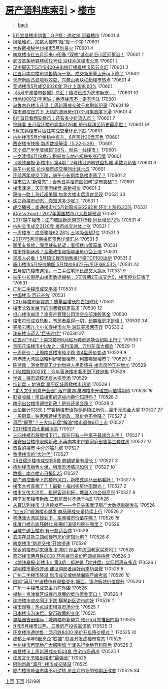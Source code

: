 [房产语料库索引](../../README.md)  > [楼市](楼市.md)
====
> [back](../README.md)

- [5月宜昌楼市销售T O P榜：透过销 冠看楼市](http://jkwz.applinzi.com/ittc/6974247717021680645.html#5%E6%9C%88%E5%AE%9C%E6%98%8C%E6%A5%BC%E5%B8%82%E9%94%80%E5%94%AET+O+P%E6%A6%9C%EF%BC%9A%E9%80%8F%E8%BF%87%E9%94%80+%E5%86%A0%E7%9C%8B%E6%A5%BC%E5%B8%82) 170601 *4* 
- [风险堆积，加拿大楼市“险”就一个字](http://jkwz.applinzi.com/ittc/6974238010513032197.html#%E9%A3%8E%E9%99%A9%E5%A0%86%E7%A7%AF%EF%BC%8C%E5%8A%A0%E6%8B%BF%E5%A4%A7%E6%A5%BC%E5%B8%82%E2%80%9C%E9%99%A9%E2%80%9D%E5%B0%B1%E4%B8%80%E4%B8%AA%E5%AD%97) 170601  
- [大数据揭秘兰州楼市5月谁最火](http://jkwz.applinzi.com/ittc/6974237555061949444.html#%E5%A4%A7%E6%95%B0%E6%8D%AE%E6%8F%AD%E7%A7%98%E5%85%B0%E5%B7%9E%E6%A5%BC%E5%B8%825%E6%9C%88%E8%B0%81%E6%9C%80%E7%81%AB) 170601 *4* 
- [南京楼市红五月迎来小阳春 “双修”试点老旧小区迎整治！](http://jkwz.applinzi.com/ittc/6974237221690278916.html#%E5%8D%97%E4%BA%AC%E6%A5%BC%E5%B8%82%E7%BA%A2%E4%BA%94%E6%9C%88%E8%BF%8E%E6%9D%A5%E5%B0%8F%E9%98%B3%E6%98%A5+%E2%80%9C%E5%8F%8C%E4%BF%AE%E2%80%9D%E8%AF%95%E7%82%B9%E8%80%81%E6%97%A7%E5%B0%8F%E5%8C%BA%E8%BF%8E%E6%95%B4%E6%B2%BB%EF%BC%81) 170601 *1* 
- [武汉首条地铁环线12号线 沿线片区楼市火热](http://jkwz.applinzi.com/ittc/6974236765698130949.html#%E6%AD%A6%E6%B1%89%E9%A6%96%E6%9D%A1%E5%9C%B0%E9%93%81%E7%8E%AF%E7%BA%BF12%E5%8F%B7%E7%BA%BF+%E6%B2%BF%E7%BA%BF%E7%89%87%E5%8C%BA%E6%A5%BC%E5%B8%82%E7%81%AB%E7%83%AD) 170601 *1* 
- [汉中房天下5月份400来电排行榜看楼市风云变幻](http://jkwz.applinzi.com/ittc/6974228970999383044.html#%E6%B1%89%E4%B8%AD%E6%88%BF%E5%A4%A9%E4%B8%8B5%E6%9C%88%E4%BB%BD400%E6%9D%A5%E7%94%B5%E6%8E%92%E8%A1%8C%E6%A6%9C%E7%9C%8B%E6%A5%BC%E5%B8%82%E9%A3%8E%E4%BA%91%E5%8F%98%E5%B9%BB) 170601 *3* 
- [红五月南京楼市销售情况一览，成交新房量上升or下降？](http://jkwz.applinzi.com/ittc/6974219657689957380.html#%E7%BA%A2%E4%BA%94%E6%9C%88%E5%8D%97%E4%BA%AC%E6%A5%BC%E5%B8%82%E9%94%80%E5%94%AE%E6%83%85%E5%86%B5%E4%B8%80%E8%A7%88%EF%BC%8C%E6%88%90%E4%BA%A4%E6%96%B0%E6%88%BF%E9%87%8F%E4%B8%8A%E5%8D%87or%E4%B8%8B%E9%99%8D%EF%BC%9F) 170601  
- [天府新区凸显哑铃效应，东麓山板块扛起楼市热点](http://jkwz.applinzi.com/ittc/6974218353764746244.html#%E5%A4%A9%E5%BA%9C%E6%96%B0%E5%8C%BA%E5%87%B8%E6%98%BE%E5%93%91%E9%93%83%E6%95%88%E5%BA%94%EF%BC%8C%E4%B8%9C%E9%BA%93%E5%B1%B1%E6%9D%BF%E5%9D%97%E6%89%9B%E8%B5%B7%E6%A5%BC%E5%B8%82%E7%83%AD%E7%82%B9) 170601 *4* 
- [芜湖楼市5月成交6026套 环比上涨18.60%](http://jkwz.applinzi.com/ittc/6974214360724407301.html#%E8%8A%9C%E6%B9%96%E6%A5%BC%E5%B8%825%E6%9C%88%E6%88%90%E4%BA%A46026%E5%A5%97+%E7%8E%AF%E6%AF%94%E4%B8%8A%E6%B6%A818.60%25) 170601  
- [《5月宁波楼市数据》总汇！镇海已成为房市新宠……](http://jkwz.applinzi.com/ittc/6974214046197744645.html#%E3%80%8A5%E6%9C%88%E5%AE%81%E6%B3%A2%E6%A5%BC%E5%B8%82%E6%95%B0%E6%8D%AE%E3%80%8B%E6%80%BB%E6%B1%87%EF%BC%81%E9%95%87%E6%B5%B7%E5%B7%B2%E6%88%90%E4%B8%BA%E6%88%BF%E5%B8%82%E6%96%B0%E5%AE%A0%E2%80%A6%E2%80%A6) 170601 *10* 
- [恒地(00012)李家诚：香港楼市不一定有泡沫](http://jkwz.applinzi.com/ittc/6974202623002412037.html#%E6%81%92%E5%9C%B0%2800012%29%E6%9D%8E%E5%AE%B6%E8%AF%9A%EF%BC%9A%E9%A6%99%E6%B8%AF%E6%A5%BC%E5%B8%82%E4%B8%8D%E4%B8%80%E5%AE%9A%E6%9C%89%E6%B3%A1%E6%B2%AB) 170601  
- [乌鲁木齐楼市升温 上周新房成交破千套刷新纪录](http://jkwz.applinzi.com/ittc/6974195922060723204.html#%E4%B9%8C%E9%B2%81%E6%9C%A8%E9%BD%90%E6%A5%BC%E5%B8%82%E5%8D%87%E6%B8%A9+%E4%B8%8A%E5%91%A8%E6%96%B0%E6%88%BF%E6%88%90%E4%BA%A4%E7%A0%B4%E5%8D%83%E5%A5%97%E5%88%B7%E6%96%B0%E7%BA%AA%E5%BD%95) 170601 *19* 
- [楼市调控压力下 火热的澳洲房价17个月来首度下滑](http://jkwz.applinzi.com/ittc/6974177530910082053.html#%E6%A5%BC%E5%B8%82%E8%B0%83%E6%8E%A7%E5%8E%8B%E5%8A%9B%E4%B8%8B+%E7%81%AB%E7%83%AD%E7%9A%84%E6%BE%B3%E6%B4%B2%E6%88%BF%E4%BB%B717%E4%B8%AA%E6%9C%88%E6%9D%A5%E9%A6%96%E5%BA%A6%E4%B8%8B%E6%BB%91) 170601 *4* 
- [6月首日看西安楼市：还有多少新货入市？](http://jkwz.applinzi.com/ittc/6974171179685250052.html#6%E6%9C%88%E9%A6%96%E6%97%A5%E7%9C%8B%E8%A5%BF%E5%AE%89%E6%A5%BC%E5%B8%82%EF%BC%9A%E8%BF%98%E6%9C%89%E5%A4%9A%E5%B0%91%E6%96%B0%E8%B4%A7%E5%85%A5%E5%B8%82%EF%BC%9F) 170601 *7* 
- [抢鲜看 五月宿迁楼市疯卖5126套 房价猛涨至历史最高位！](http://jkwz.applinzi.com/ittc/6974161817164055556.html#%E6%8A%A2%E9%B2%9C%E7%9C%8B+%E4%BA%94%E6%9C%88%E5%AE%BF%E8%BF%81%E6%A5%BC%E5%B8%82%E7%96%AF%E5%8D%965126%E5%A5%97+%E6%88%BF%E4%BB%B7%E7%8C%9B%E6%B6%A8%E8%87%B3%E5%8E%86%E5%8F%B2%E6%9C%80%E9%AB%98%E4%BD%8D%EF%BC%81) 170601 *19* 
- [5月东莞楼市片区住宅成交量环比下跌](http://jkwz.applinzi.com/ittc/6974152150975251460.html#5%E6%9C%88%E4%B8%9C%E8%8E%9E%E6%A5%BC%E5%B8%82%E7%89%87%E5%8C%BA%E4%BD%8F%E5%AE%85%E6%88%90%E4%BA%A4%E9%87%8F%E7%8E%AF%E6%AF%94%E4%B8%8B%E8%B7%8C) 170601  
- [杭州楼市5月价格稳中有升，6月预计30盘开售](http://jkwz.applinzi.com/ittc/6974149245526344709.html#%E6%9D%AD%E5%B7%9E%E6%A5%BC%E5%B8%825%E6%9C%88%E4%BB%B7%E6%A0%BC%E7%A8%B3%E4%B8%AD%E6%9C%89%E5%8D%87%EF%BC%8C6%E6%9C%88%E9%A2%84%E8%AE%A130%E7%9B%98%E5%BC%80%E5%94%AE) 170601  
- [西安楼市快报 每周数据解读（5.22-5.28）](http://jkwz.applinzi.com/ittc/6974123605376893957.html#%E8%A5%BF%E5%AE%89%E6%A5%BC%E5%B8%82%E5%BF%AB%E6%8A%A5+%E6%AF%8F%E5%91%A8%E6%95%B0%E6%8D%AE%E8%A7%A3%E8%AF%BB%EF%BC%885.22-5.28%EF%BC%89) 170601  
- [这个资产半年涨幅超108%，秒杀一线楼市！](http://jkwz.applinzi.com/ittc/6974145788484518917.html#%E8%BF%99%E4%B8%AA%E8%B5%84%E4%BA%A7%E5%8D%8A%E5%B9%B4%E6%B6%A8%E5%B9%85%E8%B6%85108%25%EF%BC%8C%E7%A7%92%E6%9D%80%E4%B8%80%E7%BA%BF%E6%A5%BC%E5%B8%82%EF%BC%81) 170601  
- [一文读懂6月份楼市 积极参与地产板块补涨行情](http://jkwz.applinzi.com/ittc/6974143833418761221.html#%E4%B8%80%E6%96%87%E8%AF%BB%E6%87%826%E6%9C%88%E4%BB%BD%E6%A5%BC%E5%B8%82+%E7%A7%AF%E6%9E%81%E5%8F%82%E4%B8%8E%E5%9C%B0%E4%BA%A7%E6%9D%BF%E5%9D%97%E8%A1%A5%E6%B6%A8%E8%A1%8C%E6%83%85) 170601  
- [《地铁晨报·新楼市》第4期：2号线沿途地铁盘扎堆 半数为待售](http://jkwz.applinzi.com/ittc/6974138346149266437.html#%E3%80%8A%E5%9C%B0%E9%93%81%E6%99%A8%E6%8A%A5%C2%B7%E6%96%B0%E6%A5%BC%E5%B8%82%E3%80%8B%E7%AC%AC4%E6%9C%9F%EF%BC%9A2%E5%8F%B7%E7%BA%BF%E6%B2%BF%E9%80%94%E5%9C%B0%E9%93%81%E7%9B%98%E6%89%8E%E5%A0%86+%E5%8D%8A%E6%95%B0%E4%B8%BA%E5%BE%85%E5%94%AE) 170601 *3* 
- [端午小长假 长沙楼市成交量同比跌六成](http://jkwz.applinzi.com/ittc/6974133804879856645.html#%E7%AB%AF%E5%8D%88%E5%B0%8F%E9%95%BF%E5%81%87+%E9%95%BF%E6%B2%99%E6%A5%BC%E5%B8%82%E6%88%90%E4%BA%A4%E9%87%8F%E5%90%8C%E6%AF%94%E8%B7%8C%E5%85%AD%E6%88%90) 170601  
- [连续两年成交下跌，端午小长假南昌楼市蔫了？](http://jkwz.applinzi.com/ittc/6974127267302081541.html#%E8%BF%9E%E7%BB%AD%E4%B8%A4%E5%B9%B4%E6%88%90%E4%BA%A4%E4%B8%8B%E8%B7%8C%EF%BC%8C%E7%AB%AF%E5%8D%88%E5%B0%8F%E9%95%BF%E5%81%87%E5%8D%97%E6%98%8C%E6%A5%BC%E5%B8%82%E8%94%AB%E4%BA%86%EF%BC%9F) 170601 *2* 
- [楼市进入“新常态”！泰禾昌平拾景园如何“逆市突破”？](http://jkwz.applinzi.com/ittc/6974119840892584964.html#%E6%A5%BC%E5%B8%82%E8%BF%9B%E5%85%A5%E2%80%9C%E6%96%B0%E5%B8%B8%E6%80%81%E2%80%9D%EF%BC%81%E6%B3%B0%E7%A6%BE%E6%98%8C%E5%B9%B3%E6%8B%BE%E6%99%AF%E5%9B%AD%E5%A6%82%E4%BD%95%E2%80%9C%E9%80%86%E5%B8%82%E7%AA%81%E7%A0%B4%E2%80%9D%EF%BC%9F) 170601  
- [楼市速递：天庆集团楼盘 最新报价](http://jkwz.applinzi.com/ittc/6974109754757497860.html#%E6%A5%BC%E5%B8%82%E9%80%9F%E9%80%92%EF%BC%9A%E5%A4%A9%E5%BA%86%E9%9B%86%E5%9B%A2%E6%A5%BC%E7%9B%98+%E6%9C%80%E6%96%B0%E6%8A%A5%E4%BB%B7) 170601 *3* 
- [房价一路上涨赶超美国 加拿大楼市后遗症显现](http://jkwz.applinzi.com/ittc/6973905108906542084.html#%E6%88%BF%E4%BB%B7%E4%B8%80%E8%B7%AF%E4%B8%8A%E6%B6%A8%E8%B5%B6%E8%B6%85%E7%BE%8E%E5%9B%BD+%E5%8A%A0%E6%8B%BF%E5%A4%A7%E6%A5%BC%E5%B8%82%E5%90%8E%E9%81%97%E7%97%87%E6%98%BE%E7%8E%B0) 170531 *33* 
- [珠三角楼市动态，你知道多少呢？](http://jkwz.applinzi.com/ittc/6973894309907530756.html#%E7%8F%A0%E4%B8%89%E8%A7%92%E6%A5%BC%E5%B8%82%E5%8A%A8%E6%80%81%EF%BC%8C%E4%BD%A0%E7%9F%A5%E9%81%93%E5%A4%9A%E5%B0%91%E5%91%A2%EF%BC%9F) 170531 *1* 
- [成交播报：南通楼市红5月新房成交2292套 环比上涨16.23%](http://jkwz.applinzi.com/ittc/6973891292932080644.html#%E6%88%90%E4%BA%A4%E6%92%AD%E6%8A%A5%EF%BC%9A%E5%8D%97%E9%80%9A%E6%A5%BC%E5%B8%82%E7%BA%A25%E6%9C%88%E6%96%B0%E6%88%BF%E6%88%90%E4%BA%A42292%E5%A5%97+%E7%8E%AF%E6%AF%94%E4%B8%8A%E6%B6%A816.23%25) 170531  
- [iCross Fund：2017年美国楼市八大趋势预测](http://jkwz.applinzi.com/ittc/6973878104358388741.html#iCross+Fund%EF%BC%9A2017%E5%B9%B4%E7%BE%8E%E5%9B%BD%E6%A5%BC%E5%B8%82%E5%85%AB%E5%A4%A7%E8%B6%8B%E5%8A%BF%E9%A2%84%E6%B5%8B) 170531  
- [2017端午楼市：江门城区新房网签175套 同比增长72%](http://jkwz.applinzi.com/ittc/6973861222511281156.html#2017%E7%AB%AF%E5%8D%88%E6%A5%BC%E5%B8%82%EF%BC%9A%E6%B1%9F%E9%97%A8%E5%9F%8E%E5%8C%BA%E6%96%B0%E6%88%BF%E7%BD%91%E7%AD%BE175%E5%A5%97+%E5%90%8C%E6%AF%94%E5%A2%9E%E9%95%BF72%25) 170531 *4* 
- [杭州全市成交3120套 楼市成交总体上涨](http://jkwz.applinzi.com/ittc/6973824178791646212.html#%E6%9D%AD%E5%B7%9E%E5%85%A8%E5%B8%82%E6%88%90%E4%BA%A43120%E5%A5%97+%E6%A5%BC%E5%B8%82%E6%88%90%E4%BA%A4%E6%80%BB%E4%BD%93%E4%B8%8A%E6%B6%A8) 170531 *1* 
- [一周楼市：成交骤降62.28% 土地吸金超7亿](http://jkwz.applinzi.com/ittc/6973797151577474053.html#%E4%B8%80%E5%91%A8%E6%A5%BC%E5%B8%82%EF%BC%9A%E6%88%90%E4%BA%A4%E9%AA%A4%E9%99%8D62.28%25+%E5%9C%9F%E5%9C%B0%E5%90%B8%E9%87%91%E8%B6%857%E4%BA%BF) 170531 *3* 
- [2017年5月济南楼市预售详情汇总](http://jkwz.applinzi.com/ittc/6973786713284412421.html#2017%E5%B9%B45%E6%9C%88%E6%B5%8E%E5%8D%97%E6%A5%BC%E5%B8%82%E9%A2%84%E5%94%AE%E8%AF%A6%E6%83%85%E6%B1%87%E6%80%BB) 170531 *5* 
- [哪里有贷款，哪里就有希望：看懂楼市很简单](http://jkwz.applinzi.com/ittc/6973767456215532548.html#%E5%93%AA%E9%87%8C%E6%9C%89%E8%B4%B7%E6%AC%BE%EF%BC%8C%E5%93%AA%E9%87%8C%E5%B0%B1%E6%9C%89%E5%B8%8C%E6%9C%9B%EF%BC%9A%E7%9C%8B%E6%87%82%E6%A5%BC%E5%B8%82%E5%BE%88%E7%AE%80%E5%8D%95) 170531  
- [楼市扑朔迷离？金融政策暗指哪里房价会上涨](http://jkwz.applinzi.com/ittc/6973767456152634373.html#%E6%A5%BC%E5%B8%82%E6%89%91%E6%9C%94%E8%BF%B7%E7%A6%BB%EF%BC%9F%E9%87%91%E8%9E%8D%E6%94%BF%E7%AD%96%E6%9A%97%E6%8C%87%E5%93%AA%E9%87%8C%E6%88%BF%E4%BB%B7%E4%BC%9A%E4%B8%8A%E6%B6%A8) 170531  
- [买房人必看！5月镇江楼市销售排行榜TOP100出炉](http://jkwz.applinzi.com/ittc/6973762993522213892.html#%E4%B9%B0%E6%88%BF%E4%BA%BA%E5%BF%85%E7%9C%8B%EF%BC%815%E6%9C%88%E9%95%87%E6%B1%9F%E6%A5%BC%E5%B8%82%E9%94%80%E5%94%AE%E6%8E%92%E8%A1%8C%E6%A6%9CTOP100%E5%87%BA%E7%82%89) 170531 *2* 
- [唐山楼市5月报价地图 5月均价9427元/平环涨8.53%](http://jkwz.applinzi.com/ittc/6973758097175610372.html#%E5%94%90%E5%B1%B1%E6%A5%BC%E5%B8%825%E6%9C%88%E6%8A%A5%E4%BB%B7%E5%9C%B0%E5%9B%BE+5%E6%9C%88%E5%9D%87%E4%BB%B79427%E5%85%83%2F%E5%B9%B3%E7%8E%AF%E6%B6%A88.53%25) 170531 *23* 
- [五月厦门楼市遇冷，一二手住宅环比成交大跳水](http://jkwz.applinzi.com/ittc/6973753993271444485.html#%E4%BA%94%E6%9C%88%E5%8E%A6%E9%97%A8%E6%A5%BC%E5%B8%82%E9%81%87%E5%86%B7%EF%BC%8C%E4%B8%80%E4%BA%8C%E6%89%8B%E4%BD%8F%E5%AE%85%E7%8E%AF%E6%AF%94%E6%88%90%E4%BA%A4%E5%A4%A7%E8%B7%B3%E6%B0%B4) 170531 *9* 
- [端午小长假昆山楼市数据揭秘：3天假期2天成交为0，楼市停业玩嗨了](http://jkwz.applinzi.com/ittc/6973718192894510084.html#%E7%AB%AF%E5%8D%88%E5%B0%8F%E9%95%BF%E5%81%87%E6%98%86%E5%B1%B1%E6%A5%BC%E5%B8%82%E6%95%B0%E6%8D%AE%E6%8F%AD%E7%A7%98%EF%BC%9A3%E5%A4%A9%E5%81%87%E6%9C%9F2%E5%A4%A9%E6%88%90%E4%BA%A4%E4%B8%BA0%EF%BC%8C%E6%A5%BC%E5%B8%82%E5%81%9C%E4%B8%9A%E7%8E%A9%E5%97%A8%E4%BA%86) 170531  
- [广州二手楼市成交平淡](http://jkwz.applinzi.com/ittc/6973708354915402757.html#%E5%B9%BF%E5%B7%9E%E4%BA%8C%E6%89%8B%E6%A5%BC%E5%B8%82%E6%88%90%E4%BA%A4%E5%B9%B3%E6%B7%A1) 170531 *5* 
- [中国楼市 百花齐放](http://jkwz.applinzi.com/ittc/6973657755519812612.html#%E4%B8%AD%E5%9B%BD%E6%A5%BC%E5%B8%82+%E7%99%BE%E8%8A%B1%E9%BD%90%E6%94%BE) 170531  
- [2017年楼市新常态：质量型增长的白银时代](http://jkwz.applinzi.com/ittc/6973655023362769924.html#2017%E5%B9%B4%E6%A5%BC%E5%B8%82%E6%96%B0%E5%B8%B8%E6%80%81%EF%BC%9A%E8%B4%A8%E9%87%8F%E5%9E%8B%E5%A2%9E%E9%95%BF%E7%9A%84%E7%99%BD%E9%93%B6%E6%97%B6%E4%BB%A3) 170531  
- [楼市长效发展下的消费者稳定需求](http://jkwz.applinzi.com/ittc/6973536059152401413.html#%E6%A5%BC%E5%B8%82%E9%95%BF%E6%95%88%E5%8F%91%E5%B1%95%E4%B8%8B%E7%9A%84%E6%B6%88%E8%B4%B9%E8%80%85%E7%A8%B3%E5%AE%9A%E9%9C%80%E6%B1%82) 170530 *12* 
- [担心楼市崩溃？澳资产管理公司清空全部澳股基金](http://jkwz.applinzi.com/ittc/6973402858396320772.html#%E6%8B%85%E5%BF%83%E6%A5%BC%E5%B8%82%E5%B4%A9%E6%BA%83%EF%BC%9F%E6%BE%B3%E8%B5%84%E4%BA%A7%E7%AE%A1%E7%90%86%E5%85%AC%E5%8F%B8%E6%B8%85%E7%A9%BA%E5%85%A8%E9%83%A8%E6%BE%B3%E8%82%A1%E5%9F%BA%E9%87%91) 170530  
- [楼市将形成双轨制，有房者赢得一切，长期租房才是傻！](http://jkwz.applinzi.com/ittc/6973377389676463108.html#%E6%A5%BC%E5%B8%82%E5%B0%86%E5%BD%A2%E6%88%90%E5%8F%8C%E8%BD%A8%E5%88%B6%EF%BC%8C%E6%9C%89%E6%88%BF%E8%80%85%E8%B5%A2%E5%BE%97%E4%B8%80%E5%88%87%EF%BC%8C%E9%95%BF%E6%9C%9F%E7%A7%9F%E6%88%BF%E6%89%8D%E6%98%AF%E5%82%BB%EF%BC%81) 170530 *34* 
- [买房去哪儿？小长假楼市火热 游玩买房两不误](http://jkwz.applinzi.com/ittc/6973332292670850053.html#%E4%B9%B0%E6%88%BF%E5%8E%BB%E5%93%AA%E5%84%BF%EF%BC%9F%E5%B0%8F%E9%95%BF%E5%81%87%E6%A5%BC%E5%B8%82%E7%81%AB%E7%83%AD+%E6%B8%B8%E7%8E%A9%E4%B9%B0%E6%88%BF%E4%B8%A4%E4%B8%8D%E8%AF%AF) 170530 *2* 
- [沣东楼市迈入“巨头时代”](http://jkwz.applinzi.com/ittc/6973260754672157701.html#%E6%B2%A3%E4%B8%9C%E6%A5%BC%E5%B8%82%E8%BF%88%E5%85%A5%E2%80%9C%E5%B7%A8%E5%A4%B4%E6%97%B6%E4%BB%A3%E2%80%9D) 170530 *27* 
- [红五月“不红”！南京楼市6月超万套房源能否如期上市？](http://jkwz.applinzi.com/ittc/6973246771995083781.html#%E7%BA%A2%E4%BA%94%E6%9C%88%E2%80%9C%E4%B8%8D%E7%BA%A2%E2%80%9D%EF%BC%81%E5%8D%97%E4%BA%AC%E6%A5%BC%E5%B8%826%E6%9C%88%E8%B6%85%E4%B8%87%E5%A5%97%E6%88%BF%E6%BA%90%E8%83%BD%E5%90%A6%E5%A6%82%E6%9C%9F%E4%B8%8A%E5%B8%82%EF%BC%9F) 170530 *1* 
- [贵阳花溪楼市4小龙之：保利溪湖、万科花溪大都会](http://jkwz.applinzi.com/ittc/6973224366190887940.html#%E8%B4%B5%E9%98%B3%E8%8A%B1%E6%BA%AA%E6%A5%BC%E5%B8%824%E5%B0%8F%E9%BE%99%E4%B9%8B%EF%BC%9A%E4%BF%9D%E5%88%A9%E6%BA%AA%E6%B9%96%E3%80%81%E4%B8%87%E7%A7%91%E8%8A%B1%E6%BA%AA%E5%A4%A7%E9%83%BD%E4%BC%9A) 170529 *11* 
- [一周房价：上周南昌楼市较平稳 仅4盘房价变动](http://jkwz.applinzi.com/ittc/6973220939230610437.html#%E4%B8%80%E5%91%A8%E6%88%BF%E4%BB%B7%EF%BC%9A%E4%B8%8A%E5%91%A8%E5%8D%97%E6%98%8C%E6%A5%BC%E5%B8%82%E8%BE%83%E5%B9%B3%E7%A8%B3+%E4%BB%854%E7%9B%98%E6%88%BF%E4%BB%B7%E5%8F%98%E5%8A%A8) 170529 *9* 
- [粤港澳大湾区战略利好哪里楼市，利空哪里楼市？](http://jkwz.applinzi.com/ittc/6973198963074139140.html#%E7%B2%A4%E6%B8%AF%E6%BE%B3%E5%A4%A7%E6%B9%BE%E5%8C%BA%E6%88%98%E7%95%A5%E5%88%A9%E5%A5%BD%E5%93%AA%E9%87%8C%E6%A5%BC%E5%B8%82%EF%BC%8C%E5%88%A9%E7%A9%BA%E5%93%AA%E9%87%8C%E6%A5%BC%E5%B8%82%EF%BC%9F) 170529 *2* 
- [陈德霖：港金管局无计划增持人民币债券 楼市风险正在增加](http://jkwz.applinzi.com/ittc/6973088837084382212.html#%E9%99%88%E5%BE%B7%E9%9C%96%EF%BC%9A%E6%B8%AF%E9%87%91%E7%AE%A1%E5%B1%80%E6%97%A0%E8%AE%A1%E5%88%92%E5%A2%9E%E6%8C%81%E4%BA%BA%E6%B0%91%E5%B8%81%E5%80%BA%E5%88%B8+%E6%A5%BC%E5%B8%82%E9%A3%8E%E9%99%A9%E6%AD%A3%E5%9C%A8%E5%A2%9E%E5%8A%A0) 170529  
- [爪哇控股(00251)：今年香港楼市看不到下跌迹象](http://jkwz.applinzi.com/ittc/6973084486550946820.html#%E7%88%AA%E5%93%87%E6%8E%A7%E8%82%A1%2800251%29%EF%BC%9A%E4%BB%8A%E5%B9%B4%E9%A6%99%E6%B8%AF%E6%A5%BC%E5%B8%82%E7%9C%8B%E4%B8%8D%E5%88%B0%E4%B8%8B%E8%B7%8C%E8%BF%B9%E8%B1%A1) 170529  
- [学者：楼市调控还有大招登场](http://jkwz.applinzi.com/ittc/6973045213965583365.html#%E5%AD%A6%E8%80%85%EF%BC%9A%E6%A5%BC%E5%B8%82%E8%B0%83%E6%8E%A7%E8%BF%98%E6%9C%89%E5%A4%A7%E6%8B%9B%E7%99%BB%E5%9C%BA) 170529  
- [纯新盘 + 地铁盘 昌平区域再掀楼市热潮](http://jkwz.applinzi.com/ittc/6972999172557898757.html#%E7%BA%AF%E6%96%B0%E7%9B%98+%2B+%E5%9C%B0%E9%93%81%E7%9B%98+%E6%98%8C%E5%B9%B3%E5%8C%BA%E5%9F%9F%E5%86%8D%E6%8E%80%E6%A5%BC%E5%B8%82%E7%83%AD%E6%BD%AE) 170529 *1* 
- [“北大文化创意产业园” 落户巢湖 巢湖楼市升值空间值得期待](http://jkwz.applinzi.com/ittc/6972616115262850052.html#%E2%80%9C%E5%8C%97%E5%A4%A7%E6%96%87%E5%8C%96%E5%88%9B%E6%84%8F%E4%BA%A7%E4%B8%9A%E5%9B%AD%E2%80%9D+%E8%90%BD%E6%88%B7%E5%B7%A2%E6%B9%96+%E5%B7%A2%E6%B9%96%E6%A5%BC%E5%B8%82%E5%8D%87%E5%80%BC%E7%A9%BA%E9%97%B4%E5%80%BC%E5%BE%97%E6%9C%9F%E5%BE%85) 170528 *16* 
- [赶紧收藏！南昌楼市的这些内幕你知道吗？](http://jkwz.applinzi.com/ittc/6972608250678608900.html#%E8%B5%B6%E7%B4%A7%E6%94%B6%E8%97%8F%EF%BC%81%E5%8D%97%E6%98%8C%E6%A5%BC%E5%B8%82%E7%9A%84%E8%BF%99%E4%BA%9B%E5%86%85%E5%B9%95%E4%BD%A0%E7%9F%A5%E9%81%93%E5%90%97%EF%BC%9F) 170528 *3* 
- [南宁出台楼市调控新政！房价还是会涨？](http://jkwz.applinzi.com/ittc/6972533440019694596.html#%E5%8D%97%E5%AE%81%E5%87%BA%E5%8F%B0%E6%A5%BC%E5%B8%82%E8%B0%83%E6%8E%A7%E6%96%B0%E6%94%BF%EF%BC%81%E6%88%BF%E4%BB%B7%E8%BF%98%E6%98%AF%E4%BC%9A%E6%B6%A8%EF%BC%9F) 170528 *3* 
- [土拍倒计时3天！宁镇扬楼市请你竞猜镇江地价，赢千元现金大奖](http://jkwz.applinzi.com/ittc/6972483264328500229.html#%E5%9C%9F%E6%8B%8D%E5%80%92%E8%AE%A1%E6%97%B63%E5%A4%A9%EF%BC%81%E5%AE%81%E9%95%87%E6%89%AC%E6%A5%BC%E5%B8%82%E8%AF%B7%E4%BD%A0%E7%AB%9E%E7%8C%9C%E9%95%87%E6%B1%9F%E5%9C%B0%E4%BB%B7%EF%BC%8C%E8%B5%A2%E5%8D%83%E5%85%83%E7%8E%B0%E9%87%91%E5%A4%A7%E5%A5%96) 170527 *27* 
- [「买房篇」独家解读楼市新政，房价会不会降？](http://jkwz.applinzi.com/ittc/6972464397992592389.html#%E3%80%8C%E4%B9%B0%E6%88%BF%E7%AF%87%E3%80%8D%E7%8B%AC%E5%AE%B6%E8%A7%A3%E8%AF%BB%E6%A5%BC%E5%B8%82%E6%96%B0%E6%94%BF%EF%BC%8C%E6%88%BF%E4%BB%B7%E4%BC%9A%E4%B8%8D%E4%BC%9A%E9%99%8D%EF%BC%9F) 170527 *2* 
- [河西“房荒”？三大纯新盘“解渴”楼市最快6月上市](http://jkwz.applinzi.com/ittc/6972408430483473413.html#%E6%B2%B3%E8%A5%BF%E2%80%9C%E6%88%BF%E8%8D%92%E2%80%9D%EF%BC%9F%E4%B8%89%E5%A4%A7%E7%BA%AF%E6%96%B0%E7%9B%98%E2%80%9C%E8%A7%A3%E6%B8%B4%E2%80%9D%E6%A5%BC%E5%B8%82%E6%9C%80%E5%BF%AB6%E6%9C%88%E4%B8%8A%E5%B8%82) 170527  
- [2017楼市四大重磅消息](http://jkwz.applinzi.com/ittc/6972401642430268420.html#2017%E6%A5%BC%E5%B8%82%E5%9B%9B%E5%A4%A7%E9%87%8D%E7%A3%85%E6%B6%88%E6%81%AF) 170527  
- [三四线楼市将缓慢下行，现在只有一种房子最适合入手！](http://jkwz.applinzi.com/ittc/6972392692058162180.html#%E4%B8%89%E5%9B%9B%E7%BA%BF%E6%A5%BC%E5%B8%82%E5%B0%86%E7%BC%93%E6%85%A2%E4%B8%8B%E8%A1%8C%EF%BC%8C%E7%8E%B0%E5%9C%A8%E5%8F%AA%E6%9C%89%E4%B8%80%E7%A7%8D%E6%88%BF%E5%AD%90%E6%9C%80%E9%80%82%E5%90%88%E5%85%A5%E6%89%8B%EF%BC%81) 170527 *1* 
- [淮安出台楼市限购新政 不再向本市户籍家庭出售第三套住房](http://jkwz.applinzi.com/ittc/6972386335439455237.html#%E6%B7%AE%E5%AE%89%E5%87%BA%E5%8F%B0%E6%A5%BC%E5%B8%82%E9%99%90%E8%B4%AD%E6%96%B0%E6%94%BF+%E4%B8%8D%E5%86%8D%E5%90%91%E6%9C%AC%E5%B8%82%E6%88%B7%E7%B1%8D%E5%AE%B6%E5%BA%AD%E5%87%BA%E5%94%AE%E7%AC%AC%E4%B8%89%E5%A5%97%E4%BD%8F%E6%88%BF) 170527 *17* 
- [热昏的楼市 中介的猫儿腻](http://jkwz.applinzi.com/ittc/6972361985399194629.html#%E7%83%AD%E6%98%8F%E7%9A%84%E6%A5%BC%E5%B8%82+%E4%B8%AD%E4%BB%8B%E7%9A%84%E7%8C%AB%E5%84%BF%E8%85%BB) 170527  
- [香港楼市的“大时代”](http://jkwz.applinzi.com/ittc/6972352416333693956.html#%E9%A6%99%E6%B8%AF%E6%A5%BC%E5%B8%82%E7%9A%84%E2%80%9C%E5%A4%A7%E6%97%B6%E4%BB%A3%E2%80%9D) 170527  
- [25日宿迁楼市成交155套 商铺销量有增长！](http://jkwz.applinzi.com/ittc/6972274803347031044.html#25%E6%97%A5%E5%AE%BF%E8%BF%81%E6%A5%BC%E5%B8%82%E6%88%90%E4%BA%A4155%E5%A5%97+%E5%95%86%E9%93%BA%E9%94%80%E9%87%8F%E6%9C%89%E5%A2%9E%E9%95%BF%EF%BC%81) 170527 *3* 
- [德州楼市销售火爆，租房市场情况如何？](http://jkwz.applinzi.com/ittc/6972273245741908996.html#%E5%BE%B7%E5%B7%9E%E6%A5%BC%E5%B8%82%E9%94%80%E5%94%AE%E7%81%AB%E7%88%86%EF%BC%8C%E7%A7%9F%E6%88%BF%E5%B8%82%E5%9C%BA%E6%83%85%E5%86%B5%E5%A6%82%E4%BD%95%EF%BC%9F) 170527 *10* 
- [数据｜南京楼市日报5.25](http://jkwz.applinzi.com/ittc/6972270704157262852.html#%E6%95%B0%E6%8D%AE%EF%BD%9C%E5%8D%97%E4%BA%AC%E6%A5%BC%E5%B8%82%E6%97%A5%E6%8A%A55.25) 170527  
- [厦门调控重拳下的楼市风口，新模式连马云都看好！](http://jkwz.applinzi.com/ittc/6972268922941211653.html#%E5%8E%A6%E9%97%A8%E8%B0%83%E6%8E%A7%E9%87%8D%E6%8B%B3%E4%B8%8B%E7%9A%84%E6%A5%BC%E5%B8%82%E9%A3%8E%E5%8F%A3%EF%BC%8C%E6%96%B0%E6%A8%A1%E5%BC%8F%E8%BF%9E%E9%A9%AC%E4%BA%91%E9%83%BD%E7%9C%8B%E5%A5%BD%EF%BC%81) 170527 *5* 
- [楼市大考真相了？！最新！福州买房地图曝光！](http://jkwz.applinzi.com/ittc/6972259723033183237.html#%E6%A5%BC%E5%B8%82%E5%A4%A7%E8%80%83%E7%9C%9F%E7%9B%B8%E4%BA%86%EF%BC%9F%EF%BC%81%E6%9C%80%E6%96%B0%EF%BC%81%E7%A6%8F%E5%B7%9E%E4%B9%B0%E6%88%BF%E5%9C%B0%E5%9B%BE%E6%9B%9D%E5%85%89%EF%BC%81) 170527 *2* 
- [楼市又传大消息，租房客迎利好，城里人也会很高兴](http://jkwz.applinzi.com/ittc/6972155865938265093.html#%E6%A5%BC%E5%B8%82%E5%8F%88%E4%BC%A0%E5%A4%A7%E6%B6%88%E6%81%AF%EF%BC%8C%E7%A7%9F%E6%88%BF%E5%AE%A2%E8%BF%8E%E5%88%A9%E5%A5%BD%EF%BC%8C%E5%9F%8E%E9%87%8C%E4%BA%BA%E4%B9%9F%E4%BC%9A%E5%BE%88%E9%AB%98%E5%85%B4) 170527 *9* 
- [南宁发布楼市新政 二套房首付不低于4成](http://jkwz.applinzi.com/ittc/6972051966896112644.html#%E5%8D%97%E5%AE%81%E5%8F%91%E5%B8%83%E6%A5%BC%E5%B8%82%E6%96%B0%E6%94%BF+%E4%BA%8C%E5%A5%97%E6%88%BF%E9%A6%96%E4%BB%98%E4%B8%8D%E4%BD%8E%E4%BA%8E4%E6%88%90) 170526  
- [从算法到楼市 让连接发声——今日头条武汉房产大数据重磅发布](http://jkwz.applinzi.com/ittc/6971735159610016773.html#%E4%BB%8E%E7%AE%97%E6%B3%95%E5%88%B0%E6%A5%BC%E5%B8%82+%E8%AE%A9%E8%BF%9E%E6%8E%A5%E5%8F%91%E5%A3%B0%E2%80%94%E2%80%94%E4%BB%8A%E6%97%A5%E5%A4%B4%E6%9D%A1%E6%AD%A6%E6%B1%89%E6%88%BF%E4%BA%A7%E5%A4%A7%E6%95%B0%E6%8D%AE%E9%87%8D%E7%A3%85%E5%8F%91%E5%B8%83) 170526  
- [“红五月”威海楼市爆发 商品房成交量持续上行](http://jkwz.applinzi.com/ittc/6972038212154295300.html#%E2%80%9C%E7%BA%A2%E4%BA%94%E6%9C%88%E2%80%9D%E5%A8%81%E6%B5%B7%E6%A5%BC%E5%B8%82%E7%88%86%E5%8F%91+%E5%95%86%E5%93%81%E6%88%BF%E6%88%90%E4%BA%A4%E9%87%8F%E6%8C%81%E7%BB%AD%E4%B8%8A%E8%A1%8C) 170526 *2* 
- [粤港澳大湾区规划下，东莞楼市价值在哪？](http://jkwz.applinzi.com/ittc/6971996184838145028.html#%E7%B2%A4%E6%B8%AF%E6%BE%B3%E5%A4%A7%E6%B9%BE%E5%8C%BA%E8%A7%84%E5%88%92%E4%B8%8B%EF%BC%8C%E4%B8%9C%E8%8E%9E%E6%A5%BC%E5%B8%82%E4%BB%B7%E5%80%BC%E5%9C%A8%E5%93%AA%EF%BC%9F) 170526 *16* 
- [逢厦门楼市疯狂时代 刚需们渴望的家在哪里？](http://jkwz.applinzi.com/ittc/6971980972617630725.html#%E9%80%A2%E5%8E%A6%E9%97%A8%E6%A5%BC%E5%B8%82%E7%96%AF%E7%8B%82%E6%97%B6%E4%BB%A3+%E5%88%9A%E9%9C%80%E4%BB%AC%E6%B8%B4%E6%9C%9B%E7%9A%84%E5%AE%B6%E5%9C%A8%E5%93%AA%E9%87%8C%EF%BC%9F) 170526  
- [当端午遇上楼市 有一款适合你](http://jkwz.applinzi.com/ittc/6971895158860678149.html#%E5%BD%93%E7%AB%AF%E5%8D%88%E9%81%87%E4%B8%8A%E6%A5%BC%E5%B8%82+%E6%9C%89%E4%B8%80%E6%AC%BE%E9%80%82%E5%90%88%E4%BD%A0) 170526  
- [去库存显效三四线楼市房价逻辑为何？](http://jkwz.applinzi.com/ittc/6971924944689562629.html#%E5%8E%BB%E5%BA%93%E5%AD%98%E6%98%BE%E6%95%88%E4%B8%89%E5%9B%9B%E7%BA%BF%E6%A5%BC%E5%B8%82%E6%88%BF%E4%BB%B7%E9%80%BB%E8%BE%91%E4%B8%BA%E4%BD%95%EF%BC%9F) 170526 *6* 
- [南京楼市“新老交接”开始提速](http://jkwz.applinzi.com/ittc/6971915275208229892.html#%E5%8D%97%E4%BA%AC%E6%A5%BC%E5%B8%82%E2%80%9C%E6%96%B0%E8%80%81%E4%BA%A4%E6%8E%A5%E2%80%9D%E5%BC%80%E5%A7%8B%E6%8F%90%E9%80%9F) 170526  
- [家乡的楼市迎来爆发 北漂们 你会考虑回老家买房吗？](http://jkwz.applinzi.com/ittc/6971918405383750661.html#%E5%AE%B6%E4%B9%A1%E7%9A%84%E6%A5%BC%E5%B8%82%E8%BF%8E%E6%9D%A5%E7%88%86%E5%8F%91+%E5%8C%97%E6%BC%82%E4%BB%AC+%E4%BD%A0%E4%BC%9A%E8%80%83%E8%99%91%E5%9B%9E%E8%80%81%E5%AE%B6%E4%B9%B0%E6%88%BF%E5%90%97%EF%BC%9F) 170526  
- [燕郊楼市两月跌8000 环京楼市量价回调或将持续](http://jkwz.applinzi.com/ittc/6971907731370804229.html#%E7%87%95%E9%83%8A%E6%A5%BC%E5%B8%82%E4%B8%A4%E6%9C%88%E8%B7%8C8000+%E7%8E%AF%E4%BA%AC%E6%A5%BC%E5%B8%82%E9%87%8F%E4%BB%B7%E5%9B%9E%E8%B0%83%E6%88%96%E5%B0%86%E6%8C%81%E7%BB%AD) 170526 *3* 
- [《地铁晨报·新楼市》第3期：都说是「地铁盘」实际距离有多远](http://jkwz.applinzi.com/ittc/6971905411899720708.html#%E3%80%8A%E5%9C%B0%E9%93%81%E6%99%A8%E6%8A%A5%C2%B7%E6%96%B0%E6%A5%BC%E5%B8%82%E3%80%8B%E7%AC%AC3%E6%9C%9F%EF%BC%9A%E9%83%BD%E8%AF%B4%E6%98%AF%E3%80%8C%E5%9C%B0%E9%93%81%E7%9B%98%E3%80%8D%E5%AE%9E%E9%99%85%E8%B7%9D%E7%A6%BB%E6%9C%89%E5%A4%9A%E8%BF%9C) 170526 *1* 
- [昆明楼市量价齐涨 建议购房者用好雨季巧装修](http://jkwz.applinzi.com/ittc/6971900739986129925.html#%E6%98%86%E6%98%8E%E6%A5%BC%E5%B8%82%E9%87%8F%E4%BB%B7%E9%BD%90%E6%B6%A8+%E5%BB%BA%E8%AE%AE%E8%B4%AD%E6%88%BF%E8%80%85%E7%94%A8%E5%A5%BD%E9%9B%A8%E5%AD%A3%E5%B7%A7%E8%A3%85%E4%BF%AE) 170526 *8* 
- [广州二手楼市降温 后市成交或继续面临严峻考验](http://jkwz.applinzi.com/ittc/6971873955538273284.html#%E5%B9%BF%E5%B7%9E%E4%BA%8C%E6%89%8B%E6%A5%BC%E5%B8%82%E9%99%8D%E6%B8%A9+%E5%90%8E%E5%B8%82%E6%88%90%E4%BA%A4%E6%88%96%E7%BB%A7%E7%BB%AD%E9%9D%A2%E4%B8%B4%E4%B8%A5%E5%B3%BB%E8%80%83%E9%AA%8C) 170526 *10* 
- [限购“满月”宁波楼市有哪些变化 城西、镇海板块价值提升](http://jkwz.applinzi.com/ittc/6971872294468060164.html#%E9%99%90%E8%B4%AD%E2%80%9C%E6%BB%A1%E6%9C%88%E2%80%9D%E5%AE%81%E6%B3%A2%E6%A5%BC%E5%B8%82%E6%9C%89%E5%93%AA%E4%BA%9B%E5%8F%98%E5%8C%96+%E5%9F%8E%E8%A5%BF%E3%80%81%E9%95%87%E6%B5%B7%E6%9D%BF%E5%9D%97%E4%BB%B7%E5%80%BC%E6%8F%90%E5%8D%87) 170526 *1* 
- [广州一手楼市成交主力在外围](http://jkwz.applinzi.com/ittc/6971866761111536645.html#%E5%B9%BF%E5%B7%9E%E4%B8%80%E6%89%8B%E6%A5%BC%E5%B8%82%E6%88%90%E4%BA%A4%E4%B8%BB%E5%8A%9B%E5%9C%A8%E5%A4%96%E5%9B%B4) 170526  
- [揭秘！京津冀区域楼市发展的低价置业窗口！](http://jkwz.applinzi.com/ittc/6971863154907677701.html#%E6%8F%AD%E7%A7%98%EF%BC%81%E4%BA%AC%E6%B4%A5%E5%86%80%E5%8C%BA%E5%9F%9F%E6%A5%BC%E5%B8%82%E5%8F%91%E5%B1%95%E7%9A%84%E4%BD%8E%E4%BB%B7%E7%BD%AE%E4%B8%9A%E7%AA%97%E5%8F%A3%EF%BC%81) 170526 *4* 
- [珠海楼市成交同比下跌 横琴新区逆市向好](http://jkwz.applinzi.com/ittc/6971609359044838404.html#%E7%8F%A0%E6%B5%B7%E6%A5%BC%E5%B8%82%E6%88%90%E4%BA%A4%E5%90%8C%E6%AF%94%E4%B8%8B%E8%B7%8C+%E6%A8%AA%E7%90%B4%E6%96%B0%E5%8C%BA%E9%80%86%E5%B8%82%E5%90%91%E5%A5%BD) 170526 *1* 
- [楼市观察｜热点城市租赁市场分化](http://jkwz.applinzi.com/ittc/6971678561340490756.html#%E6%A5%BC%E5%B8%82%E8%A7%82%E5%AF%9F%EF%BD%9C%E7%83%AD%E7%82%B9%E5%9F%8E%E5%B8%82%E7%A7%9F%E8%B5%81%E5%B8%82%E5%9C%BA%E5%88%86%E5%8C%96) 170525 *1* 
- [日本楼市泡沫后，货币政策的变化](http://jkwz.applinzi.com/ittc/6971640421921850373.html#%E6%97%A5%E6%9C%AC%E6%A5%BC%E5%B8%82%E6%B3%A1%E6%B2%AB%E5%90%8E%EF%BC%8C%E8%B4%A7%E5%B8%81%E6%94%BF%E7%AD%96%E7%9A%84%E5%8F%98%E5%8C%96) 170525  
- [碧桂园吉田国际：城南楼市新势力 预计5月底推出四期](http://jkwz.applinzi.com/ittc/6971625919360795652.html#%E7%A2%A7%E6%A1%82%E5%9B%AD%E5%90%89%E7%94%B0%E5%9B%BD%E9%99%85%EF%BC%9A%E5%9F%8E%E5%8D%97%E6%A5%BC%E5%B8%82%E6%96%B0%E5%8A%BF%E5%8A%9B+%E9%A2%84%E8%AE%A15%E6%9C%88%E5%BA%95%E6%8E%A8%E5%87%BA%E5%9B%9B%E6%9C%9F) 170525  
- [沈阳5月楼市过热，三类房产投资需谨慎](http://jkwz.applinzi.com/ittc/6971624108642010117.html#%E6%B2%88%E9%98%B35%E6%9C%88%E6%A5%BC%E5%B8%82%E8%BF%87%E7%83%AD%EF%BC%8C%E4%B8%89%E7%B1%BB%E6%88%BF%E4%BA%A7%E6%8A%95%E8%B5%84%E9%9C%80%E8%B0%A8%E6%85%8E) 170525 *11* 
- [环京楼市遭抛售：两月跌8000 房价开启降价模式？](http://jkwz.applinzi.com/ittc/6971592535142040581.html#%E7%8E%AF%E4%BA%AC%E6%A5%BC%E5%B8%82%E9%81%AD%E6%8A%9B%E5%94%AE%EF%BC%9A%E4%B8%A4%E6%9C%88%E8%B7%8C8000+%E6%88%BF%E4%BB%B7%E5%BC%80%E5%90%AF%E9%99%8D%E4%BB%B7%E6%A8%A1%E5%BC%8F%EF%BC%9F) 170525 *10* 
- [成都上半年6起房企“联姻” 联合开发成楼市常态](http://jkwz.applinzi.com/ittc/6971559298273379332.html#%E6%88%90%E9%83%BD%E4%B8%8A%E5%8D%8A%E5%B9%B46%E8%B5%B7%E6%88%BF%E4%BC%81%E2%80%9C%E8%81%94%E5%A7%BB%E2%80%9D+%E8%81%94%E5%90%88%E5%BC%80%E5%8F%91%E6%88%90%E6%A5%BC%E5%B8%82%E5%B8%B8%E6%80%81) 170525  
- [兰州楼市再现地产大鳄围城 华润先行金地万科随后](http://jkwz.applinzi.com/ittc/6971551450336330756.html#%E5%85%B0%E5%B7%9E%E6%A5%BC%E5%B8%82%E5%86%8D%E7%8E%B0%E5%9C%B0%E4%BA%A7%E5%A4%A7%E9%B3%84%E5%9B%B4%E5%9F%8E+%E5%8D%8E%E6%B6%A6%E5%85%88%E8%A1%8C%E9%87%91%E5%9C%B0%E4%B8%87%E7%A7%91%E9%9A%8F%E5%90%8E) 170525 *3* 
- [南昌楼市上周新房成交1503套 住宅市场遇冷](http://jkwz.applinzi.com/ittc/6971536060243772420.html#%E5%8D%97%E6%98%8C%E6%A5%BC%E5%B8%82%E4%B8%8A%E5%91%A8%E6%96%B0%E6%88%BF%E6%88%90%E4%BA%A41503%E5%A5%97+%E4%BD%8F%E5%AE%85%E5%B8%82%E5%9C%BA%E9%81%87%E5%86%B7) 170525 *1* 
- [住房文化节唱出楼市“最强音”](http://jkwz.applinzi.com/ittc/6971525030973277188.html#%E4%BD%8F%E6%88%BF%E6%96%87%E5%8C%96%E8%8A%82%E5%94%B1%E5%87%BA%E6%A5%BC%E5%B8%82%E2%80%9C%E6%9C%80%E5%BC%BA%E9%9F%B3%E2%80%9D) 170525  
- [限购新政“满月” 楼市成交降温](http://jkwz.applinzi.com/ittc/6971519052945032196.html#%E9%99%90%E8%B4%AD%E6%96%B0%E6%94%BF%E2%80%9C%E6%BB%A1%E6%9C%88%E2%80%9D+%E6%A5%BC%E5%B8%82%E6%88%90%E4%BA%A4%E9%99%8D%E6%B8%A9) 170525  
- [厦门楼市降温态势不可逆转 房企对市场的预期正改变](http://jkwz.applinzi.com/ittc/6971509750620488708.html#%E5%8E%A6%E9%97%A8%E6%A5%BC%E5%B8%82%E9%99%8D%E6%B8%A9%E6%80%81%E5%8A%BF%E4%B8%8D%E5%8F%AF%E9%80%86%E8%BD%AC+%E6%88%BF%E4%BC%81%E5%AF%B9%E5%B8%82%E5%9C%BA%E7%9A%84%E9%A2%84%E6%9C%9F%E6%AD%A3%E6%94%B9%E5%8F%98) 170525 *34* 


 [上页](楼市13.md) [下页](楼市11.md)          (12/99)